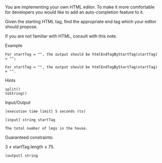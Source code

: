 You are implementing your own HTML editor. To make it more comfortable for developers you would like to add an auto-completion feature to it.

Given the starting HTML tag, find the appropriate end tag which your editor should propose.

If you are not familiar with HTML, consult with this note.

Example

    For startTag = "", the output should be htmlEndTagByStartTag(startTag) = "";

    For startTag = "", the output should be htmlEndTagByStartTag(startTag) = "".

Hints

    split()
    toString()

Input/Output

    [execution time limit] 5 seconds (ts)

    [input] string startTag

    The total number of legs in the house.

Guaranteed constraints:

3 ≤ startTag.length ≤ 75.

    [output] string
